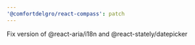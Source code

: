 ```yaml
---
'@comfortdelgro/react-compass': patch
---
```


Fix version of @react-aria/i18n and @react-stately/datepicker
